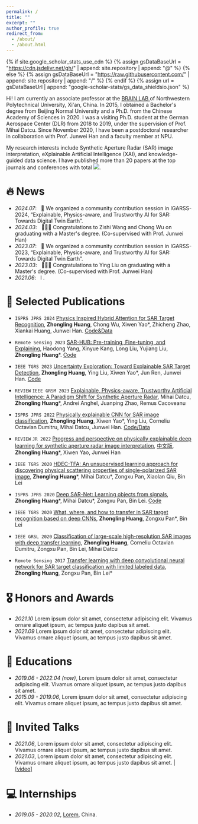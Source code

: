 ```yaml
---
permalink: /
title: ""
excerpt: ""
author_profile: true
redirect_from: 
  - /about/
  - /about.html
---
```


{% if site.google_scholar_stats_use_cdn %}
{% assign gsDataBaseUrl = "https://cdn.jsdelivr.net/gh/" | append: site.repository | append: "@" %}
{% else %}
{% assign gsDataBaseUrl = "https://raw.githubusercontent.com/" | append: site.repository | append: "/" %}
{% endif %}
{% assign url = gsDataBaseUrl | append: "google-scholar-stats/gs_data_shieldsio.json" %}

<span class='anchor' id='about-me'></span>

Hi! I am currently an associate professor at the <a href='https://nwpu-brainlab.gitee.io/index_en.html'> BRAIN LAB </a> of Northwestern Polytechnical University, Xi'an, China. In 2015, I obtained a Bachelor's degree from Beijing Normal University and a Ph.D. from the Chinese Academy of Sciences in 2020. I was a visiting Ph.D. student at the German Aerospace Center (DLR) from 2018 to 2019, under the supervision of Prof. Mihai Datcu. Since November 2020, I have been a postdoctoral researcher in collaboration with Prof. Junwei Han and a faculty member at NPU.

My research interests include Synthetic Aperture Radar (SAR) image interpretation, eXplainable Artificial Intelligence (XAI), and knowledge-guided data science. I have published more than 20 papers at the top journals and conferences with total <a href='https://scholar.google.com/citations?user=oqkhjW0AAAAJ&hl=zh-CN'><img src="https://img.shields.io/endpoint?logo=Google%20Scholar&url=https%3A%2F%2Fcdn.jsdelivr.net%2Fgh%2FAlien9427%2Fhzl%40google-scholar-stats%2Fgs_data_shieldsio.json&labelColor=f6f6f6&color=9cf&style=flat&label=citations"></a>.

<!-- https://cdn.jsdelivr.net/gh/Alien9427/hzl@google-scholar-stats/gs_data_shieldsio.json -->

# 🔥 News
- *2024.07*: &nbsp; 📒 We organized a community contribution session in IGARSS-2024, “Explainable, Physics-aware, and Trustworthy AI for SAR: Towards Digital Twin Earth”.
- *2024.03*: &nbsp; 🧑🏻‍🎓 Congratulations to Zishi Wang and Chong Wu on graduating with a Master's degree. (Co-supervised with Prof. Junwei Han)
- *2023.07*: &nbsp; 📒 We organized a community contribution session in IGARSS-2023, “Explainable, Physics-aware, and Trustworthy AI for SAR: Towards Digital Twin Earth”.
- *2023.03*: &nbsp; 👩🏻‍🎓 Congratulations to Ying Liu on graduating with a Master's degree. (Co-supervised with Prof. Junwei Han)
- *2021.06*: &nbsp; I .

# 📝 Selected Publications 

<!-- ## 🟣 Reviews -->

<!-- 论文：GRSM-XAI -->

<!-- <div class='paper-box'><div class='paper-box-image'><div><div class="badge">GRSM-2023</div><img src='images/2023GRSM-XAI.png' alt="sym" width="100%"></div></div>
<div class='paper-box-text' markdown="1"> -->


- ``ISPRS JPRS 2024`` [Physics Inspired Hybrid Attention for SAR Target Recognition](https://www.sciencedirect.com/science/article/abs/pii/S0924271623003374), **Zhongling Huang**, Chong Wu, Xiwen Yao*, Zhicheng Zhao, Xiankai Huang, Junwei Han. [Code&Data](https://github.com/XAI4SAR/PIHA)

-  ``Remote Sensing 2023`` [SAR-HUB: Pre-training, Fine-tuning, and Explaining](https://www.mdpi.com/2072-4292/15/23/5534), Haodong Yang, Xinyue Kang, Long Liu, Yujiang Liu, **Zhongling Huang***. [Code](https://github.com/XAI4SAR/SAR-HUB)

- ``IEEE TGRS 2023`` [Uncertainty Exploration: Toward Explainable SAR Target Detection](https://ieeexplore.ieee.org/document/10050159), **Zhongling Huang**, Ying Liu, Xiwen Yao*, Jun Ren, Junwei Han. [Code](https://github.com/XAI4SAR/XDet)

- ``REVIEW`` ``IEEE GRSM 2023`` [Explainable, Physics-aware, Trustworthy Artificial Intelligence: A Paradigm Shift for Synthetic Aperture Radar](https://ieeexplore.ieee.org/abstract/document/10035918/), Mihai Datcu, **Zhongling Huang***, Andrei Anghel, Juanping Zhao, Remus Cacoveanu

- ``ISPRS JPRS 2022`` [Physically explainable CNN for SAR image classification](https://www.sciencedirect.com/science/article/pii/S0924271622001472), **Zhongling Huang**, Xiwen Yao*, Ying Liu, Corneliu Octavian Dumitru, Mihai Datcu, Junwei Han. [Code/Data](https://github.com/Alien9427/XAI4SAR-PGIL)

- ``REVIEW`` ``JR 2022`` [Progress and perspective on physically explainable deep learning for synthetic aperture radar image interpretation](https://www.researchgate.net/publication/359424199_Progress_and_Perspective_on_Physically_Explainable_Deep_Learning_for_Synthetic_Aperture_Radar_Image_Interpretation), [中文版](https://radars.ac.cn/article/doi/10.12000/JR21165?viewType=HTML), **Zhongling Huang***, Xiwen Yao, Junwei Han

- ``IEEE TGRS 2020`` [HDEC-TFA: An unsupervised learning approach for discovering physical scattering properties of single-polarized SAR image](https://ieeexplore.ieee.org/abstract/document/9169671/), **Zhongling Huang***, Mihai Datcu*, Zongxu Pan, Xiaolan Qiu, Bin Lei

- ``ISPRS JPRS 2020`` [Deep SAR-Net: Learning objects from signals](https://www.sciencedirect.com/science/article/pii/S0924271620300162), **Zhongling Huang***,  Mihai Datcu*, Zongxu Pan, Bin Lei. [Code](https://github.com/Alien9427/DSN)

- ``IEEE TGRS 2020`` [What, where, and how to transfer in SAR target recognition based on deep CNNs](https://ieeexplore.ieee.org/abstract/document/8907833/), **Zhongling Huang**, Zongxu Pan*, Bin Lei

- ``IEEE GRSL 2020`` [Classification of large-scale high-resolution SAR images with deep transfer learning](https://ieeexplore.ieee.org/abstract/document/8966281/), **Zhongling Huang**, Corneliu Octavian Dumitru, Zongxu Pan, Bin Lei, Mihai Datcu

- ``Remote Sensing 2017`` [Transfer learning with deep convolutional neural network for SAR target classification with limited labeled data](https://ieeexplore.ieee.org/abstract/document/8966281/), **Zhongling Huang**, Zongxu Pan, Bin Lei*

<!-- [**Project**](https://scholar.google.de/citations?view_op=view_citation&hl=zh-CN&user=oqkhjW0AAAAJ&citation_for_view=oqkhjW0AAAAJ:8k81kl-MbHgC) <strong><span class='show_paper_citations' data='oqkhjW0AAAAJ:8k81kl-MbHgC'></span></strong>
- . 
</div>
</div> -->
<!-- 
<div class='paper-box'><div class='paper-box-image'><div><div class="badge">GRSM-2023</div><img src='images/2023GRSM-XAI.png' alt="sym" width="100%"></div></div>
<div class='paper-box-text' markdown="1">

[Explainable, Physics-aware, Trustworthy Artificial Intelligence: A Paradigm Shift for Synthetic Aperture Radar](https://www.sciencedirect.com/science/article/abs/pii/S0924271623003374)

**Zhongling Huang***, Xiwen Yao, Junwei Han

[**Project**](https://scholar.google.de/citations?view_op=view_citation&hl=zh-CN&user=oqkhjW0AAAAJ&citation_for_view=oqkhjW0AAAAJ:8k81kl-MbHgC) <strong><span class='show_paper_citations' data='oqkhjW0AAAAJ:8k81kl-MbHgC'></span></strong>
- . 
</div>
</div> -->

<!-- ## 🟣 Physically Explainable AI for SAR -->

<!-- 论文：PIHA -->

<!-- <div class='paper-box'><div class='paper-box-image'><div><div class="badge">ISPRS-JPRS-2024</div><img src='images/2024ISPRS-PIHA.jpg' alt="sym" width="100%"></div></div>
<div class='paper-box-text' markdown="1">

[Physics Inspired Hybrid Attention for SAR Target Recognition](https://www.sciencedirect.com/science/article/abs/pii/S0924271623003374)

**Zhongling Huang**, Chong Wu, Xiwen Yao, Zhicheng Zhao, Xiankai Huang, Junwei Han

[**Project**](https://scholar.google.com/citations?view_op=view_citation&hl=zh-CN&user=DhtAFkwAAAAJ&citation_for_view=DhtAFkwAAAAJ:ALROH1vI_8AC) <strong><span class='show_paper_citations' data='DhtAFkwAAAAJ:ALROH1vI_8AC'></span></strong>
- Lorem ipsum dolor sit amet, consectetur adipiscing elit. Vivamus ornare aliquet ipsum, ac tempus justo dapibus sit amet. 
</div>
</div> -->

<!-- 论文：BDD -->

<!-- <div class='paper-box'><div class='paper-box-image'><div><div class="badge">TGRS-2023</div><img src='images/2023TGRS-BDD.png' alt="sym" width="100%"></div></div>
<div class='paper-box-text' markdown="1">

[Uncertainty Exploration: Toward Explainable SAR Target Detection](https://ieeexplore.ieee.org/document/10050159)

**Zhongling Huang**, Ying Liu, Xiwen Yao, Jun Ren, Junwei Han

[**Code**](https://github.com/XAI4SAR/PIHA/) <strong><span class='show_paper_citations' data='DhtAFkwAAAAJ:ALROH1vI_8AC'></span></strong>
- Lorem ipsum dolor sit amet, consectetur adipiscing elit. Vivamus ornare aliquet ipsum, ac tempus justo dapibus sit amet. 
</div>
</div>

- [Lorem ipsum dolor sit amet, consectetur adipiscing elit. Vivamus ornare aliquet ipsum, ac tempus justo dapibus sit amet](https://github.com), A, B, C, **CVPR 2020** -->

# 🎖 Honors and Awards
- *2021.10* Lorem ipsum dolor sit amet, consectetur adipiscing elit. Vivamus ornare aliquet ipsum, ac tempus justo dapibus sit amet. 
- *2021.09* Lorem ipsum dolor sit amet, consectetur adipiscing elit. Vivamus ornare aliquet ipsum, ac tempus justo dapibus sit amet. 

# 📖 Educations
- *2019.06 - 2022.04 (now)*, Lorem ipsum dolor sit amet, consectetur adipiscing elit. Vivamus ornare aliquet ipsum, ac tempus justo dapibus sit amet. 
- *2015.09 - 2019.06*, Lorem ipsum dolor sit amet, consectetur adipiscing elit. Vivamus ornare aliquet ipsum, ac tempus justo dapibus sit amet. 

# 💬 Invited Talks
- *2021.06*, Lorem ipsum dolor sit amet, consectetur adipiscing elit. Vivamus ornare aliquet ipsum, ac tempus justo dapibus sit amet. 
- *2021.03*, Lorem ipsum dolor sit amet, consectetur adipiscing elit. Vivamus ornare aliquet ipsum, ac tempus justo dapibus sit amet.  \| [\[video\]](https://github.com/)

# 💻 Internships
- *2019.05 - 2020.02*, [Lorem](https://github.com/), China.